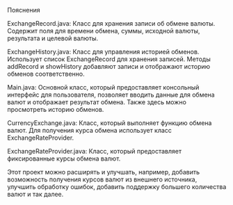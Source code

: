 Пояснения

ExchangeRecord.java: Класс для хранения записи об обмене валюты. Содержит поля для времени обмена, суммы, исходной валюты, результата и целевой валюты.

ExchangeHistory.java: Класс для управления историей обменов. Использует список ExchangeRecord для хранения записей. Методы addRecord и showHistory добавляют записи и отображают историю обменов соответственно.

Main.java: Основной класс, который предоставляет консольный интерфейс для пользователя, позволяет вводить данные для обмена валют и отображает результат обмена. Также здесь можно просмотреть историю обменов.

CurrencyExchange.java: Класс, который выполняет функцию обмена валют. Для получения курса обмена использует класс ExchangeRateProvider.

ExchangeRateProvider.java: Класс, который предоставляет фиксированные курсы обмена валют.

Этот проект можно расширять и улучшать, например, добавить возможность получения курсов валют из внешнего источника, улучшить обработку ошибок, добавить поддержку большего количества валют и так далее.

